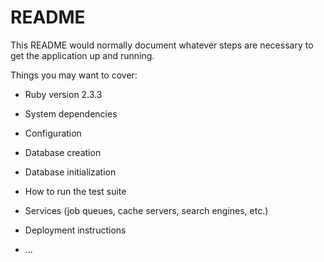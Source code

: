 # README

This README would normally document whatever steps are necessary to get the
application up and running.

Things you may want to cover:

* Ruby version
  2.3.3

* System dependencies

* Configuration

* Database creation

* Database initialization

* How to run the test suite

* Services (job queues, cache servers, search engines, etc.)

* Deployment instructions

* ...
